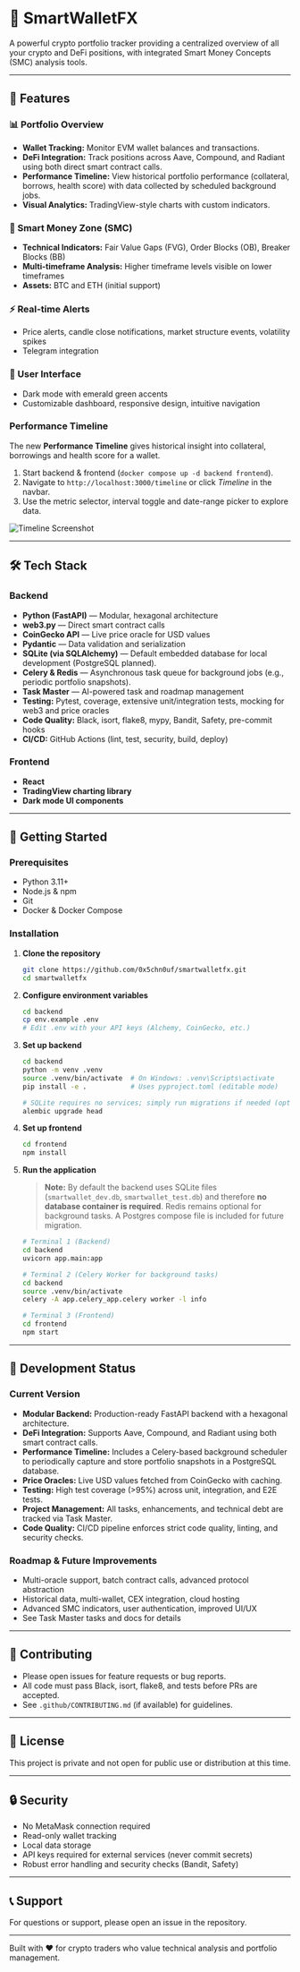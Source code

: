 # 🧠 SmartWalletFX

A powerful crypto portfolio tracker providing a centralized overview of all your crypto and DeFi positions, with integrated Smart Money Concepts (SMC) analysis tools.

---

## 🌟 Features

### 📊 Portfolio Overview
- **Wallet Tracking:** Monitor EVM wallet balances and transactions.
- **DeFi Integration:** Track positions across Aave, Compound, and Radiant using both direct smart contract calls.
- **Performance Timeline:** View historical portfolio performance (collateral, borrows, health score) with data collected by scheduled background jobs.
- **Visual Analytics:** TradingView-style charts with custom indicators.

### 🎯 Smart Money Zone (SMC)
- **Technical Indicators:** Fair Value Gaps (FVG), Order Blocks (OB), Breaker Blocks (BB)
- **Multi-timeframe Analysis:** Higher timeframe levels visible on lower timeframes
- **Assets:** BTC and ETH (initial support)

### ⚡ Real-time Alerts
- Price alerts, candle close notifications, market structure events, volatility spikes
- Telegram integration

### 🎨 User Interface
- Dark mode with emerald green accents
- Customizable dashboard, responsive design, intuitive navigation

### Performance Timeline

The new **Performance Timeline** gives historical insight into collateral, borrowings and health score for a wallet.

1. Start backend & frontend (`docker compose up -d backend frontend`).
2. Navigate to `http://localhost:3000/timeline` or click *Timeline* in the navbar.
3. Use the metric selector, interval toggle and date-range picker to explore data.

![Timeline Screenshot](docs/assets/timeline_demo.png)

---

## 🛠 Tech Stack

### Backend
- **Python (FastAPI)** — Modular, hexagonal architecture
- **web3.py** — Direct smart contract calls
- **CoinGecko API** — Live price oracle for USD values
- **Pydantic** — Data validation and serialization
- **SQLite (via SQLAlchemy)** — Default embedded database for local development (PostgreSQL planned).
- **Celery & Redis** — Asynchronous task queue for background jobs (e.g., periodic portfolio snapshots).
- **Task Master** — AI-powered task and roadmap management
- **Testing:** Pytest, coverage, extensive unit/integration tests, mocking for web3 and price oracles
- **Code Quality:** Black, isort, flake8, mypy, Bandit, Safety, pre-commit hooks
- **CI/CD:** GitHub Actions (lint, test, security, build, deploy)

### Frontend
- **React**
- **TradingView charting library**
- **Dark mode UI components**

---

## 🚀 Getting Started

### Prerequisites
- Python 3.11+
- Node.js & npm
- Git
- Docker & Docker Compose

### Installation

1. **Clone the repository**
   ```bash
   git clone https://github.com/0x5chn0uf/smartwalletfx.git
   cd smartwalletfx
   ```

2. **Configure environment variables**
   ```bash
   cd backend
   cp env.example .env
   # Edit .env with your API keys (Alchemy, CoinGecko, etc.)
   ```

3. **Set up backend**
   ```bash
   cd backend
   python -m venv .venv
   source .venv/bin/activate  # On Windows: .venv\Scripts\activate
   pip install -e .           # Uses pyproject.toml (editable mode)

   # SQLite requires no services; simply run migrations if needed (optional)
   alembic upgrade head
   ```

4. **Set up frontend**
   ```bash
   cd frontend
   npm install
   ```

5. **Run the application**

   > **Note:** By default the backend uses SQLite files (`smartwallet_dev.db`, `smartwallet_test.db`) and therefore **no database container is required**. Redis remains optional for background tasks. A Postgres compose file is included for future migration.

   ```bash
   # Terminal 1 (Backend)
   cd backend
   uvicorn app.main:app

   # Terminal 2 (Celery Worker for background tasks)
   cd backend
   source .venv/bin/activate
   celery -A app.celery_app.celery worker -l info

   # Terminal 3 (Frontend)
   cd frontend
   npm start
   ```

---

## 📝 Development Status

### Current Version
- **Modular Backend:** Production-ready FastAPI backend with a hexagonal architecture.
- **DeFi Integration:** Supports Aave, Compound, and Radiant using both smart contract calls.
- **Performance Timeline:** Includes a Celery-based background scheduler to periodically capture and store portfolio snapshots in a PostgreSQL database.
- **Price Oracles:** Live USD values fetched from CoinGecko with caching.
- **Testing:** High test coverage (>95%) across unit, integration, and E2E tests.
- **Project Management:** All tasks, enhancements, and technical debt are tracked via Task Master.
- **Code Quality:** CI/CD pipeline enforces strict code quality, linting, and security checks.

### Roadmap & Future Improvements
- Multi-oracle support, batch contract calls, advanced protocol abstraction
- Historical data, multi-wallet, CEX integration, cloud hosting
- Advanced SMC indicators, user authentication, improved UI/UX
- See Task Master tasks and docs for details

---

## 🤝 Contributing

- Please open issues for feature requests or bug reports.
- All code must pass Black, isort, flake8, and tests before PRs are accepted.
- See `.github/CONTRIBUTING.md` (if available) for guidelines.

---

## 📜 License

This project is private and not open for public use or distribution at this time.

---

## 🔒 Security

- No MetaMask connection required
- Read-only wallet tracking
- Local data storage
- API keys required for external services (never commit secrets)
- Robust error handling and security checks (Bandit, Safety)

---

## 📞 Support

For questions or support, please open an issue in the repository.

---

Built with ❤️ for crypto traders who value technical analysis and portfolio management.
